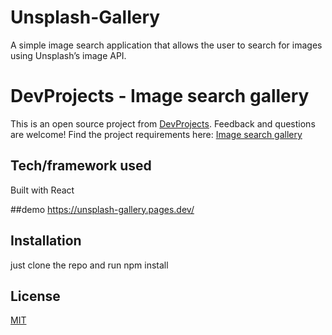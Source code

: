 # Unsplash-Gallery
A simple image search application that allows the user to search for images using Unsplash’s image API.
# DevProjects - Image search gallery

This is an open source project from [DevProjects](http://www.codementor.io/projects). Feedback and questions are welcome!
Find the project requirements here: [Image search gallery](https://www.codementor.io/projects/web/image-search-gallery-au63vo9tfr)

## Tech/framework used
Built with React

##demo
https://unsplash-gallery.pages.dev/

## Installation
just clone the repo and run npm install

## License
[MIT](https://choosealicense.com/licenses/mit/)

